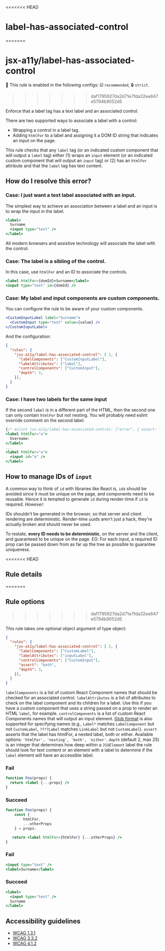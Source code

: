 <<<<<<< HEAD
# label-has-associated-control
=======
# jsx-a11y/label-has-associated-control

💼 This rule is enabled in the following configs: ☑️ `recommended`, 🔒 `strict`.

<!-- end auto-generated rule header -->
>>>>>>> daf1795927da2d71e7fda32ee847e5794b9052d5

Enforce that a label tag has a text label and an associated control.

There are two supported ways to associate a label with a control:

- Wrapping a control in a label tag.
- Adding `htmlFor` to a label and assigning it a DOM ID string that indicates an input on the page.

This rule checks that any `label` tag (or an indicated custom component that will output a `label` tag) either (1) wraps an `input` element (or an indicated custom component that will output an `input` tag) or (2) has an `htmlFor` attribute and that the `label` tag has text content.

## How do I resolve this error?

### Case: I just want a text label associated with an input.

The simplest way to achieve an association between a label and an input is to wrap the input in the label.

```jsx
<label>
  Surname
  <input type="text" />
</label>
```

All modern browsers and assistive technology will associate the label with the control.

### Case: The label is a sibling of the control.

In this case, use `htmlFor` and an ID to associate the controls.

```jsx
<label htmlFor={domId}>Surname</label>
<input type="text" id={domId} />
```

### Case: My label and input components are custom components.

You can configure the rule to be aware of your custom components.

```jsx
<CustomInputLabel label="Surname">
  <CustomInput type="text" value={value} />
</CustomInputLabel>
```

And the configuration:

```json
{
  "rules": {
    "jsx-a11y/label-has-associated-control": [ 2, {
      "labelComponents": ["CustomInputLabel"],
      "labelAttributes": ["label"],
      "controlComponents": ["CustomInput"],
      "depth": 3,
    }],
  }
}
```

### Case: I have two labels for the same input

If the second `label` is in a different part of the HTML, then the second one can only contain `htmlFor` but not nesting. You will probably need eslint override comment on the second label.

```jsx
{/* eslint jsx-a11y/label-has-associated-control: ["error", { assert: "either" } ] */}
<label htmlFor="a">
  Username:
</label>
...
<label htmlFor="a">
  <input id="a" />
</label>
```

## How to manage IDs of `input`

A common way to think of `id` with libraries like React is, `id`s should be avoided since it must be unique on the page, and components need to be reusable. Hence it is tempted to generate `id` during render-time if `id` is required. *However:*

IDs shouldn't be generated in the browser, so that server and client rendering are deterministic. Render-time uuids aren't just a hack, they're actually broken and should never be used.

To restate, **every ID needs to be deterministic**, on the server and the client, and guaranteed to be unique on the page. EG: For each input, a required ID prop can be passed down from as far up the tree as possible to guarantee uniqueness.

<<<<<<< HEAD
## Rule details
=======
## Rule options
>>>>>>> daf1795927da2d71e7fda32ee847e5794b9052d5

This rule takes one optional object argument of type object:

```json
{
  "rules": {
    "jsx-a11y/label-has-associated-control": [ 2, {
      "labelComponents": ["CustomLabel"],
      "labelAttributes": ["inputLabel"],
      "controlComponents": ["CustomInput"],
      "assert": "both",
      "depth": 3,
    }],
  }
}
```

`labelComponents` is a list of custom React Component names that should be checked for an associated control.
`labelAttributes` is a list of attributes to check on the label component and its children for a label. Use this if you have a custom component that uses a string passed on a prop to render an HTML `label`, for example.
`controlComponents` is a list of custom React Components names that will output an input element. [Glob format](https://linuxhint.com/bash_globbing_tutorial/) is also supported for specifying names (e.g., `Label*` matches `LabelComponent` but not `CustomLabel`, `????Label` matches `LinkLabel` but not `CustomLabel`).
`assert` asserts that the label has htmlFor, a nested label, both or either. Available options: `'htmlFor', 'nesting', 'both', 'either'`.
`depth` (default 2, max 25) is an integer that determines how deep within a `JSXElement` label the rule should look for text content or an element with a label to determine if the `label` element will have an accessible label.

### Fail
```jsx
function Foo(props) {
  return <label {...props} />
}
```

### Succeed
```jsx
function Foo(props) {
    const {
        htmlFor,
        ...otherProps
    } = props;

   return <label htmlFor={htmlFor} {...otherProps} />
}
```

### Fail
```jsx
<input type="text" />
<label>Surname</label>
```

### Succeed
```jsx
<label>
  <input type="text" />
  Surname
</label>
```

## Accessibility guidelines
- [WCAG 1.3.1](https://www.w3.org/WAI/WCAG21/Understanding/info-and-relationships)
- [WCAG 3.3.2](https://www.w3.org/WAI/WCAG21/Understanding/labels-or-instructions)
- [WCAG 4.1.2](https://www.w3.org/WAI/WCAG21/Understanding/name-role-value)
